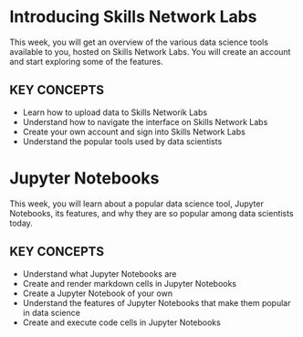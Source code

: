 # Introducing Skills Network Labs
This week, you will get an overview of the various data science tools available to you, hosted on Skills Network Labs. You will create an account and start exploring some of the features.
## KEY CONCEPTS
  * Learn how to upload data to Skills Networik Labs
  * Understand how to navigate the interface on Skills Network Labs
  * Create your own account and sign into Skills Network Labs
  * Understand the popular tools used by data scientists
# Jupyter Notebooks
This week, you will learn about a popular data science tool, Jupyter Notebooks, its features, and why they are so popular among data scientists today.
## KEY CONCEPTS
* Understand what Jupyter Notebooks are
* Create and render markdown cells in Jupyter Notebooks
* Create a Jupyter Notebook of your own
* Understand the features of Jupyter Notebooks that make them popular in data science
* Create and execute code cells in Jupyter Notebooks
